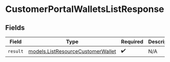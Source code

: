 # CustomerPortalWalletsListResponse


## Fields

| Field                                                                        | Type                                                                         | Required                                                                     | Description                                                                  |
| ---------------------------------------------------------------------------- | ---------------------------------------------------------------------------- | ---------------------------------------------------------------------------- | ---------------------------------------------------------------------------- |
| `result`                                                                     | [models.ListResourceCustomerWallet](../models/listresourcecustomerwallet.md) | :heavy_check_mark:                                                           | N/A                                                                          |